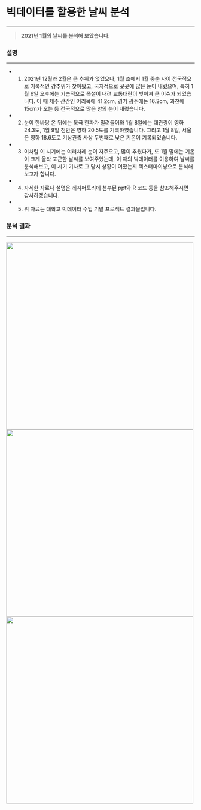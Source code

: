 
# 빅데이터를 할용한 날씨 분석


----

> __2021년 1월의 날씨를 분석해 보았습니다.__


### 설명
-----

+ 1. 2021년 12월과 2월은 큰 추위가 없었으나, 1월 초에서 1월 중순 사이 전국적으로 기록적인 강추위가 찾아왔고, 국지적으로 곳곳에 많은 눈이 내렸으며, 특히 1월 6일 오후에는 기습적으로 폭설이 내려 교통대란이 빚어져 큰 이슈가 되었습니다. 이 때 제주 산간인 어리목에 41.2cm, 경기 광주에는 16.2cm, 과천에 15cm가 오는 등 전국적으로 많은 양의 눈이 내렸습니다. 
+ 2. 눈이 한바탕 온 뒤에는 북극 한파가 밀려들어와 1월 8일에는 대관령이 영하 24.3도, 1월 9일 천안은 영하 20.5도를 기록하였습니다. 그리고 1월 8일, 서울은 영하 18.6도로 기상관측 사상 두번째로 낮은 기온이 기록되었습니다.
+ 3. 이처럼 이 시기에는 여러차레 눈이 자주오고, 많이 추웠다가, 또 1월 말에는 기온이 크게 올라 포근한 날씨를 보여주었는데, 이 때의 빅데이터를 이용하여 날씨를 분석해보고, 이 시기 기사로 그 당시 상황이 어땠는지 텍스터마이닝으로 분석해보고자 합니다.
+ 4. 자세한 자료나 설명은 레지퍼토리에 첨부된 ppt와 R 코드 등을 참조해주시면 감사하겠습니다.
+ 5. 위 자료는 대학교 빅데이터 수업 기말 프로젝트 결과물입니다.


### 분석 결과

---

<img src="https://user-images.githubusercontent.com/85730066/202892622-06190a54-1c33-487a-a872-5df1dcadfffc.png" width="500" height="500">


<img src="https://user-images.githubusercontent.com/85730066/202892636-ccef6f77-bf63-40b0-b3f4-c7839898acd1.jpg" width="500" height="500">


<img src="https://user-images.githubusercontent.com/85730066/202892655-90ae0bc0-66da-4030-aae2-9ac48dbc64f0.jpg" width="500" height="500">





